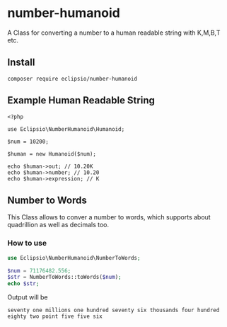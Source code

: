 # number-humanoid
A Class for converting a number to a human readable string with K,M,B,T etc.

## Install
```
composer require eclipsio/number-humanoid
```

## Example Human Readable String
```
<?php

use Eclipsio\NumberHumanoid\Humanoid;

$num = 10200;

$human = new Humanoid($num);

echo $human->out; // 10.20K
echo $human->number; // 10.20
echo $human->expression; // K
```

## Number to Words
This Class allows to conver a number to words, which supports about quadrillion as well as decimals too.
### How to use
```php
use Eclipsio\NumberHumanoid\NumberToWords;

$num = 71176482.556;
$str = NumberToWords::toWords($num);
echo $str;
```

Output will be
```
seventy one millions one hundred seventy six thousands four hundred eighty two point five five six
```
